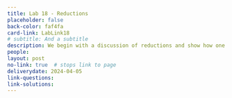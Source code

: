 ```yaml
---
title: Lab 18 - Reductions
placeholder: false
back-color: faf4fa
card-link: LabLink18
# subtitle: And a subtitle
description: We begin with a discussion of reductions and show how one can solve novel problems using known solutions from standard problems.
people:
layout: post
no-link: true  # stops link to page 
deliverydate: 2024-04-05
link-questions: 
link-solutions: 
---
```










